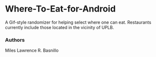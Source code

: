 # Where-To-Eat-for-Android

A Gif-style randomizer for helping select where one can eat. Restaurants currently include those located in the vicinity of UPLB.

### Authors
Miles Lawrence R. Basnillo
